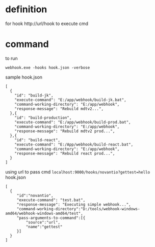 # definition
for hook http://url/hook to execute cmd

# command 
to run
```
webhook.exe -hooks hook.json -verbose
```
sample hook.json
```
[
  {
    "id": "build-jk",
    "execute-command": "E:/app/webhook/build-jk.bat",
    "command-working-directory": "E:/app/webhook",
    "response-message": "Rebuild mdtv2...",
  },{
    "id": "build-production",
    "execute-command": "E:/app/webhook/build-prod.bat",
    "command-working-directory": "E:/app/webhook",
    "response-message": "Rebuild mdtv2 prod...",
  },{
    "id": "build-react",
    "execute-command": "E:/App/webhook/build-react.bat",
    "command-working-directory": "E:/app/webhook",
    "response-message": "Rebuild react prod...",
  }
]
```
using url to pass cmd
```localhost:9000/hooks/novantio?gettest=hello```
hook.json
```
[
  {
	 "id":"novantio",
	 "execute-command": "test.bat",
	 "response-message": "Executing simple webhook...",
	 "command-working-directory":"D:/tools/webhook-windows-amd64/webhook-windows-amd64/test",
	 "pass-arguments-to-command":[{
		 "source":"url",
		 "name":"gettest"
	 }]
  }
]
```

